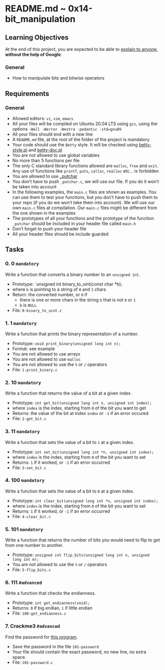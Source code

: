 # README.md ~ 0x14-bit_manipulation

## Learning Objectives
At the end of this project, you are expected to be able to [explain to anyone](https://intranet.alxswe.com/rltoken/I5Fy78OBq-wgaGEpcgq2oA), **without the help of Google**:

### General
* How to manipulate bits and bitwise operators

## Requirements

### General
* Allowed editors: `vi`, `vim`, `emacs`
* All your files will be compiled on Ubuntu 20.04 LTS using `gcc`, using the options `-Wall -Werror -Wextra -pedantic -std=gnu89`
* All your files should end with a new line
* A `README.md` file, at the root of the folder of the project is mandatory
* Your code should use the `Betty` style. It will be checked using [betty-style.pl](https://github.com/alx-tools/Betty/blob/master/betty-style.pl) and [betty-doc.pl](https://github.com/alx-tools/Betty/blob/master/betty-doc.pl)
* You are not allowed to use global variables
* No more than 5 functions per file
* The only C standard library functions allowed are `malloc`, `free` and `exit`. Any use of functions like `printf`, `puts`, `calloc`, `realloc` etc… is forbidden
* You are allowed to use [_putchar](https://github.com/alx-tools/_putchar.c/blob/master/_putchar.c)
* You don’t have to push `_putchar.c`, we will use our file. If you do it won’t be taken into account
* In the following examples, the `main.c` files are shown as examples. You can use them to test your functions, but you don’t have to push them to your repo (if you do we won’t take them into account). We will use our own `main.c` files at compilation. Our `main.c` files might be different from the one shown in the examples
* The prototypes of all your functions and the prototype of the function `_putchar` should be included in your header file called `main.h`
* Don’t forget to push your header file
* All your header files should be include guarded

## Tasks

### 0. 0 `mandatory`
Write a function that converts a binary number to an `unsigned int`.

* Prototype: `unsigned int binary_to_uint(const char *b);
* where `b` is pointing to a string of `0` and `1` chars
* Return: the converted number, or `0` if
	* there is one or more chars in the string `b` that is not `0` or `1`
	* `b` is `NULL`
* File: `0-binary_to_uint.c`

### 1. 1 `mandatory`
Write a function that prints the binary representation of a number.

* Prototype: `void print_binary(unsigned long int n);`
* Format: see example
* You are not allowed to use arrays
* You are not allowed to use `malloc`
* You are not allowed to use the `%` or `/` operators
* File: `1-print_binary.c`

### 2. 10 `mandatory`
Write a function that returns the value of a bit at a given index.

* Prototype: `int get_bit(unsigned long int n, unsigned int index);`
* where `index` is the index, starting from `0` of the bit you want to get
* Returns: the value of the bit at index `index` or `-1` if an error occured
* File: `2-get_bit.c`

### 3. 11 `mandatory`
Write a function that sets the value of a bit to `1` at a given index.

* Prototype: `int set_bit(unsigned long int *n, unsigned int index);`
* where `index` is the index, starting from `0` of the bit you want to set
* Returns: `1` if it worked, or `-1` if an error occurred
* File: `3-set_bit.c`

### 4. 100 `mandatory`
Write a function that sets the value of a bit to `0` at a given index.

* Prototype: `int clear_bit(unsigned long int *n, unsigned int index);`
* where `index` is the index, starting from `0` of the bit you want to set
* Returns: `1` if it worked, or `-1` if an error occurred
* File: `4-clear_bit.c`

### 5. 101 `mandatory`
Write a function that returns the number of bits you would need to flip to get from one number to another.

* Prototype: `unsigned int flip_bits(unsigned long int n, unsigned long int m);`
* You are not allowed to use the `%` or `/` operators
* File: `5-flip_bits.c`

### 6. 111 `#advanced`
Write a function that checks the endianness.

* Prototype: `int get_endianness(void);`
* Returns: `0` if big endian, `1` if little endian
* File: `100-get_endianness.c`

### 7. Crackme3 `#advanced`
Find the password for [this program](https://github.com/alx-tools/0x13.c).

* Save the password in the file `101-password`
* Your file should contain the exact password, no new line, no extra space.
* File: `101-password.c`
